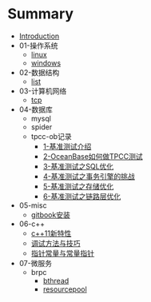 # Summary

* [Introduction](README.md)
* 01-操作系统
    * [linux](src/01-操作系统/linux.md)
    * [windows](src/01-操作系统/windows.md)
* 02-数据结构
    * [list](src/02-数据结构/list.md)
* 03-计算机网络
    * [tcp](src/03-计算机网络/tcp.md)
* 04-数据库
    * mysql
    * spider
    * tpcc-ob记录
        * [1-基准测试介绍](src/04-tpcc/1-基准测试介绍.md)
        * [2-OceanBase如何做TPCC测试](src/04-tpcc/2-OceanBase如何做TPCC测试.md)
        * [3-基准测试之SQL优化](src/04-tpcc/3-基准测试之SQL优化.md)
        * [4-基准测试之事务引擎的挑战](src/04-tpcc/4-基准测试之事务引擎的挑战.md)
        * [5-基准测试之存储优化](src/04-tpcc/5-基准测试之存储优化.md)
        * [6-基准测试之链路层优化](src/04-tpcc/6-基准测试之链路层优化.md)
* 05-misc
    * [gitbook安装](src/misc/gitbook安装.md)
* 06-c++
    * [c++11新特性](src/cpp/c++11新特性.md)
    * [调试方法与技巧](src/cpp/调试方法与技巧.md)
    * [指针常量与常量指针](src/cpp/指针常量与常量指针.md)
* 07-微服务
    * brpc
        * [bthread](src/microserver/bthread.md)
        * [resourcepool](src/microserver/resoucepool.md)

